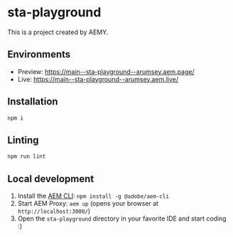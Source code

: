 # sta-playground

This is a project created by AEMY.

## Environments

- Preview: https://main--sta-playground--arumsey.aem.page/
- Live: https://main--sta-playground--arumsey.aem.live/

## Installation

```sh
npm i
```

## Linting

```sh
npm run lint
```

## Local development

1. Install the [AEM CLI](https://github.com/adobe/helix-cli): `npm install -g @adobe/aem-cli`
1. Start AEM Proxy: `aem up` (opens your browser at `http://localhost:3000/`)
1. Open the `sta-playground` directory in your favorite IDE and start coding :)